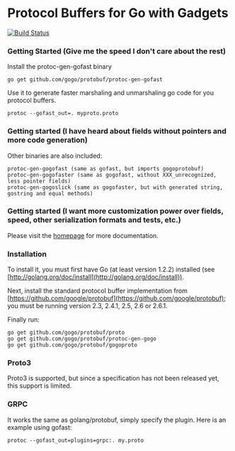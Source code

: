 # Protocol Buffers for Go with Gadgets

[![Build Status](https://drone.io/github.com/gogo/protobuf/status.png)](https://drone.io/github.com/gogo/protobuf/latest)

### Getting Started (Give me the speed I don't care about the rest)

Install the protoc-gen-gofast binary

    go get github.com/gogo/protobuf/protoc-gen-gofast

Use it to generate faster marshaling and unmarshaling go code for you protocol buffers.

    protoc --gofast_out=. myproto.proto

### Getting started (I have heard about fields without pointers and more code generation)

Other binaries are also included:
    
    protoc-gen-gogofast (same as gofast, but imports gogoprotobuf)
    protoc-gen-gogofaster (same as gogofast, without XXX_unrecognized, less pointer fields)
    protoc-gen-gogoslick (same as gogofaster, but with generated string, gostring and equal methods)

### Getting started (I want more customization power over fields, speed, other serialization formats and tests, etc.) 

Please visit the [homepage](http://gogo.github.io) for more documentation.

### Installation

To install it, you must first have Go (at least version 1.2.2) installed (see [http://golang.org/doc/install](http://golang.org/doc/install)).

Next, install the standard protocol buffer implementation from [https://github.com/google/protobuf](https://github.com/google/protobuf); you must be running version 2.3, 2.4.1, 2.5, 2.6 or 2.6.1.

Finally run:

    go get github.com/gogo/protobuf/proto
    go get github.com/gogo/protobuf/protoc-gen-gogo
    go get github.com/gogo/protobuf/gogoproto

### Proto3

Proto3 is supported, but since a specification has not been released yet, this support is limited.

### GRPC

It works the same as golang/protobuf, simply specify the plugin.
Here is an example using gofast:

    protoc --gofast_out=plugins=grpc:. my.proto

